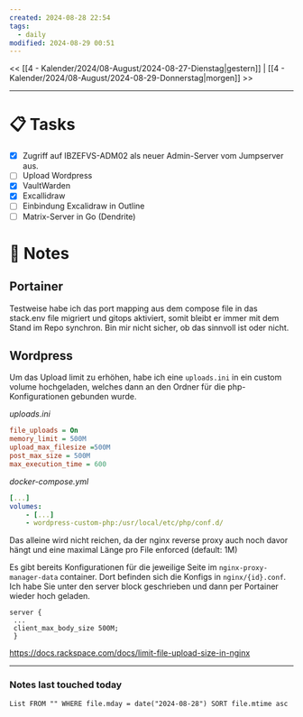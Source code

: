 ```yaml
---
created: 2024-08-28 22:54
tags:
  - daily
modified: 2024-08-29 00:51
---
```


<< [[4 - Kalender/2024/08-August/2024-08-27-Dienstag|gestern]]  | [[4 - Kalender/2024/08-August/2024-08-29-Donnerstag|morgen]] >>

---
# 📋 Tasks
- [x] Zugriff auf IBZEFVS-ADM02 als neuer Admin-Server vom Jumpserver aus.
- [ ] Upload Wordpress
- [x] VaultWarden
- [x] Excallidraw
- [ ] Einbindung Excalidraw in Outline
- [ ] Matrix-Server in Go (Dendrite)

# 📝 Notes

## Portainer

Testweise habe ich das port mapping aus  dem compose file in das stack.env file migriert und gitops aktiviert, somit bleibt er immer mit dem Stand im Repo synchron. Bin mir nicht sicher, ob das sinnvoll ist oder nicht.

## Wordpress

Um das Upload limit zu erhöhen, habe ich eine `uploads.ini` in ein custom volume hochgeladen, welches dann an den Ordner für die php-Konfigurationen gebunden wurde.

_uploads.ini_
```ini
file_uploads = On
memory_limit = 500M
upload_max_filesize =500M
post_max_size = 500M
max_execution_time = 600
```

_docker-compose.yml_
```yaml
[...]
volumes:
	- [...]
    - wordpress-custom-php:/usr/local/etc/php/conf.d/
```

Das alleine wird nicht reichen, da der nginx reverse proxy auch noch davor hängt und eine maximal Länge pro File enforced (default: 1M)

Es gibt bereits Konfigurationen für die jeweilige Seite im `nginx-proxy-manager-data` container. Dort befinden sich die Konfigs in `nginx/{id}.conf`. Ich habe Sie unter den server block geschrieben und dann per Portainer wieder hoch geladen.

```
server {
 ...
 client_max_body_size 500M;
 }
```

https://docs.rackspace.com/docs/limit-file-upload-size-in-nginx

---
### Notes last touched today
```dataview
List FROM "" WHERE file.mday = date("2024-08-28") SORT file.mtime asc
```